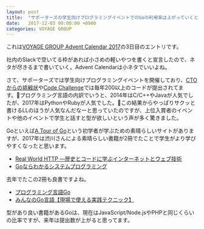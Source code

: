 ```yaml
---
layout: post
title:  "サポーターズの学生向けプログラミングイベントでのGoの利用率は上がっていくと思う"
date:   2017-12-03 00:00:00 +0900
categories: VOYAGE GROUP
---
```


これは[VOYAGE GROUP Advent Calendar 2017](https://qiita.com/advent-calendar/2017/voyagegroup)の3日目のエントリです。

社内のSlackで空いてる枠があれば小さめの軽いやつを書くと宣言したので、ネタが尽きるまで書いていく。Advent Calendarは小ネタでいいよね。

さて、サポーターズでは学生向けプログラミングイベントを開催しており、[CTOからの挑戦状](https://www.google.co.jp/search?q=CTO%E3%81%8B%E3%82%89%E3%81%AE%E6%8C%91%E6%88%A6%E7%8A%B6)や[Code Challenge](https://www.google.co.jp/search?q=%E3%82%B5%E3%83%9D%E3%83%BC%E3%82%BF%E3%83%BC%E3%82%BA+code+challenge)では毎年200以上のコードが提出されてます。プログラミング言語の内訳でいうと、2014年はC/C++やJavaが人気でしたが、2017年はPythonやRubyが人気でした。この結果からやっぱりサクッと書けるLLのほうが人気なんだなーと思っていたのですが、上位入賞者のイベントや他のイベントで学生と話すと型が欲しいという声が多く驚きました。

Goといえば[A Tour of Go](https://tour.golang.org/
)という初学者が学ぶための素晴らしいサイトがありますが、2017年は渋川さんによる素晴らしい書籍が2冊でたことで学生がより学びやすくなったと思います。

- [Real World HTTP ―歴史とコードに学ぶインターネットとウェブ技術](http://amzn.asia/0USso3b)
- [Goならわかるシステムプログラミング](http://amzn.asia/03Z0QcZ)

去年でたこの2冊も良書ですよね。

- [プログラミング言語Go](http://amzn.asia/d9F9fmd)
- [みんなのGo言語【現場で使える実践テクニック】](http://amzn.asia/b1dKevN)

型があり良い書籍があるGoは、現在はJavaScript/Node.jsやPHPと同じくらいの比率ですが、来年は提出数が上がると思ってます。